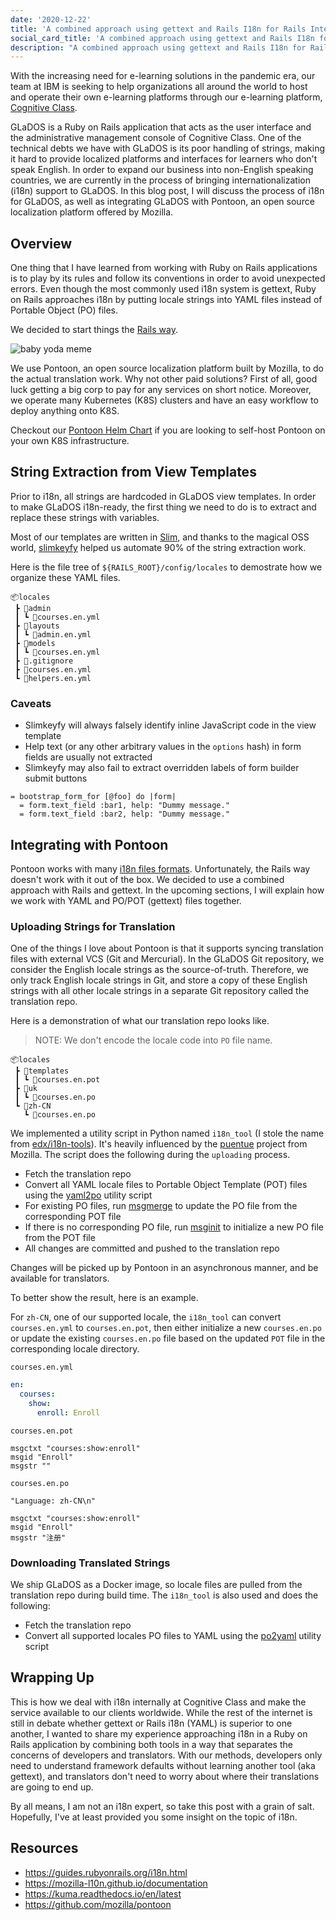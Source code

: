 ```yaml
---
date: '2020-12-22'
title: 'A combined approach using gettext and Rails I18n for Rails Internationalization'
social_card_title: 'A combined approach using gettext and Rails I18n for Rails Internationalization'
description: "A combined approach using gettext and Rails I18n for Rails Internationalization"
---
```


With the increasing need for e-learning solutions in the pandemic era, our team at IBM is seeking to help organizations all around the world to host and operate their own e-learning platforms through our e-learning platform, [Cognitive Class](https://cognitiveclass.ai/business).

GLaDOS is a Ruby on Rails application that acts as the user interface and the administrative management console of Cognitive Class. One of the technical debts we have with GLaDOS is its poor handling of strings, making it hard to provide localized platforms and interfaces for learners who don't speak English. In order to expand our business into non-English speaking countries, we are currently in the process of bringing internationalization (i18n) support to GLaDOS. In this blog post, I will discuss the process of i18n for GLaDOS, as well as integrating GLaDOS with Pontoon, an open source localization platform offered by Mozilla.

## Overview

One thing that I have learned from working with Ruby on Rails applications is to play by its rules and follow its conventions in order to avoid unexpected errors. Even though the most commonly used i18n system is gettext, Ruby on Rails approaches i18n by putting locale strings into YAML files instead of Portable Object (PO) files.

We decided to start things the [Rails way](https://guides.rubyonrails.org/i18n.html).

![baby yoda meme](./this-is-the-way.png)

We use Pontoon, an open source localization platform built by Mozilla, to do the actual translation work. Why not other paid solutions? First of all, good luck getting a big corp to pay for any services on short notice. Moreover, we operate many Kubernetes (K8S) clusters and have an easy workflow to deploy anything onto K8S. 

Checkout our [Pontoon Helm Chart][] if you are looking to self-host Pontoon on your own K8S infrastructure.

## String Extraction from View Templates

Prior to i18n, all strings are hardcoded in GLaDOS view templates. In order to make GLaDOS i18n-ready, the first thing we need to do is to extract and replace these strings with variables.

Most of our templates are written in [Slim][], and thanks to the magical OSS world, [slimkeyfy][] helped us automate 90% of the string extraction work.

Here is the file tree of `${RAILS_ROOT}/config/locales` to demostrate how we organize these YAML files.

```
📦locales
 ┣ 📂admin
 ┃ ┗ 📜courses.en.yml
 ┣ 📂layouts
 ┃ ┗ 📜admin.en.yml
 ┣ 📂models
 ┃ ┗ 📜courses.en.yml
 ┣ 📜.gitignore
 ┣ 📜courses.en.yml
 ┗ 📜helpers.en.yml
```

### Caveats

- Slimkeyfy will always falsely identify inline JavaScript code in the view template
- Help text (or any other arbitrary values in the `options` hash) in form fields are usually not extracted
- Slimkeyfy may also fail to extract overridden labels of form builder submit buttons


```slim
= bootstrap_form_for [@foo] do |form|
  = form.text_field :bar1, help: "Dummy message."
  = form.text_field :bar2, help: "Dummy message."
```

## Integrating with Pontoon

Pontoon works with many [i18n files formats][]. Unfortunately, the Rails way doesn't work with it out of the box. We decided to use a combined approach with Rails and gettext. In the upcoming sections, I will explain how we work with YAML and PO/POT (gettext) files together.

### Uploading Strings for Translation

One of the things I love about Pontoon is that it supports syncing translation files with external VCS (Git and Mercurial). In the GLaDOS Git repository, we consider the English locale strings as the source-of-truth. Therefore, we only track English locale strings in Git, and store a copy of these English strings with all other locale strings in a separate Git repository called the translation repo.

Here is a demonstration of what our translation repo looks like.

> NOTE: We don't encode the locale code into `PO` file name.

```
📦locales
 ┣ 📂templates
 ┃ ┗ 📜courses.en.pot
 ┣ 📂uk
 ┃ ┗ 📜courses.en.po
 ┗ 📂zh-CN
   ┗ 📜courses.en.po
```

We implemented a utility script in Python named `i18n_tool` (I stole the name from [edx/i18n-tools][]). It's heavily influenced by the [puentue][] project from Mozilla. The script does the following during the `uploading` process.

- Fetch the translation repo
- Convert all YAML locale files to Portable Object Template (POT) files using the [yaml2po][] utility script
- For existing PO files, run [msgmerge][] to update the PO file from the corresponding POT file
- If there is no corresponding PO file, run [msginit][] to initialize a new PO file from the POT file
- All changes are committed and pushed to the translation repo

Changes will be picked up by Pontoon in an asynchronous manner, and be available for translators.

To better show the result, here is an example.

For `zh-CN`, one of our supported locale, the `i18n_tool` can convert `courses.en.yml` to `courses.en.pot`, then either initialize a new `courses.en.po` or update the existing `courses.en.po` file based on the updated `POT` file in the corresponding locale directory.

`courses.en.yml`
```yml
en:
  courses:
    show:
      enroll: Enroll
```

`courses.en.pot`
```
msgctxt "courses:show:enroll"
msgid "Enroll"
msgstr ""
```

`courses.en.po`
```
"Language: zh-CN\n"

msgctxt "courses:show:enroll"
msgid "Enroll"
msgstr "注册"
```

### Downloading Translated Strings

We ship GLaDOS as a Docker image, so locale files are pulled from the translation repo during build time. The `i18n_tool` is also used and does the following:

- Fetch the translation repo
- Convert all supported locales PO files to YAML using the [po2yaml][] utility script

## Wrapping Up

This is how we deal with i18n internally at Cognitive Class and make the service available to our clients worldwide. While the rest of the internet is still in debate whether gettext or Rails i18n (YAML) is superior to one another, I wanted to share my experience approaching i18n in a Ruby on Rails application by combining both tools in a way that separates the concerns of developers and translators. With our methods, developers only need to understand framework defaults without learning another tool (aka gettext), and translators don't need to worry about where their translations are going to end up.

By all means, I am not an i18n expert, so take this post with a grain of salt. Hopefully, I've at least provided you some insight on the topic of i18n.

## Resources

- <https://guides.rubyonrails.org/i18n.html>
- <https://mozilla-l10n.github.io/documentation>
- <https://kuma.readthedocs.io/en/latest>
- <https://github.com/mozilla/pontoon>

[i18n files formats]: https://mozilla-pontoon.readthedocs.io/en/latest/index.html#pontoon-mozilla-s-localization-platform
[msginit]: https://www.gnu.org/software/gettext/manual/html_node/msginit-Invocation.html
[msgmerge]: https://www.gnu.org/software/gettext/manual/html_node/msgmerge-Invocation.html
[edx/i18n-tools]: https://github.com/edx/i18n-tools
[Pontoon Helm Chart]: https://github.com/ibm-skills-network/charts/tree/master/charts/pontoon
[Slim]: http://slim-lang.com/
[slimkeyfy]: https://github.com/phrase/slimkeyfy
[puentue]: https://github.com/mozilla/puente
[yaml2po]: https://github.com/ibm-skills-network/yaml2po
[po2yaml]: https://github.com/ibm-skills-network/yaml2po
